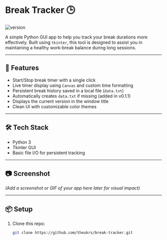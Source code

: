 # Break Tracker 🕒
![version](https://img.shields.io/badge/version-v0.1.1-blue)

A simple Python GUI app to help you track your break durations more effectively. Built using `tkinter`, this tool is designed to assist you in maintaining a healthy work-break balance during long sessions.

---

## 🚀 Features

- Start/Stop break timer with a single click
- Live timer display using `Canvas` and custom time formatting
- Persistent break history saved in a local file (`data.txt`)
- Automatically creates `data.txt` if missing (added in v0.1.1)
- Displays the current version in the window title
- Clean UI with customizable color themes

---

## 🛠️ Tech Stack

- Python 3
- Tkinter GUI
- Basic file I/O for persistent tracking

---

## 📷 Screenshot  
_(Add a screenshot or GIF of your app here later for visual impact)_

---

## 📦 Setup

1. Clone this repo:
   ```bash
   git clone https://github.com/theukrs/break-tracker.git
